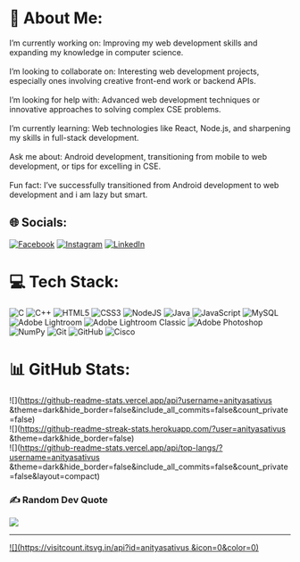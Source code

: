 # 💫 About Me:
I’m currently working on: Improving my web development skills and expanding my knowledge in computer science.<br><br>I’m looking to collaborate on: Interesting web development projects, especially ones involving creative front-end work or backend APIs.<br><br>I’m looking for help with: Advanced web development techniques or innovative approaches to solving complex CSE problems.<br><br>I’m currently learning: Web technologies like React, Node.js, and sharpening my skills in full-stack development.<br><br>Ask me about: Android development, transitioning from mobile to web development, or tips for excelling in CSE.<br><br>Fun fact: I’ve successfully transitioned from Android development to web development and i am  lazy but smart.


## 🌐 Socials:
[![Facebook](https://img.shields.io/badge/Facebook-%231877F2.svg?logo=Facebook&logoColor=white)](https://facebook.com/VAnityabarua) [![Instagram](https://img.shields.io/badge/Instagram-%23E4405F.svg?logo=Instagram&logoColor=white)](https://instagram.com/anityasativus) [![LinkedIn](https://img.shields.io/badge/LinkedIn-%230077B5.svg?logo=linkedin&logoColor=white)](https://linkedin.com/in/anityabarua) 

# 💻 Tech Stack:
![C](https://img.shields.io/badge/c-%2300599C.svg?style=for-the-badge&logo=c&logoColor=white) ![C++](https://img.shields.io/badge/c++-%2300599C.svg?style=for-the-badge&logo=c%2B%2B&logoColor=white) ![HTML5](https://img.shields.io/badge/html5-%23E34F26.svg?style=for-the-badge&logo=html5&logoColor=white) ![CSS3](https://img.shields.io/badge/css3-%231572B6.svg?style=for-the-badge&logo=css3&logoColor=white) ![NodeJS](https://img.shields.io/badge/node.js-6DA55F?style=for-the-badge&logo=node.js&logoColor=white) ![Java](https://img.shields.io/badge/java-%23ED8B00.svg?style=for-the-badge&logo=openjdk&logoColor=white) ![JavaScript](https://img.shields.io/badge/javascript-%23323330.svg?style=for-the-badge&logo=javascript&logoColor=%23F7DF1E) ![MySQL](https://img.shields.io/badge/mysql-4479A1.svg?style=for-the-badge&logo=mysql&logoColor=white) ![Adobe Lightroom](https://img.shields.io/badge/Adobe%20Lightroom-31A8FF.svg?style=for-the-badge&logo=Adobe%20Lightroom&logoColor=white) ![Adobe Lightroom Classic](https://img.shields.io/badge/Adobe%20Lightroom%20Classic-31A8FF.svg?style=for-the-badge&logo=Adobe%20Lightroom%20Classic&logoColor=white) ![Adobe Photoshop](https://img.shields.io/badge/adobe%20photoshop-%2331A8FF.svg?style=for-the-badge&logo=adobe%20photoshop&logoColor=white) ![NumPy](https://img.shields.io/badge/numpy-%23013243.svg?style=for-the-badge&logo=numpy&logoColor=white) ![Git](https://img.shields.io/badge/git-%23F05033.svg?style=for-the-badge&logo=git&logoColor=white) ![GitHub](https://img.shields.io/badge/github-%23121011.svg?style=for-the-badge&logo=github&logoColor=white) ![Cisco](https://img.shields.io/badge/cisco-%23049fd9.svg?style=for-the-badge&logo=cisco&logoColor=black)
# 📊 GitHub Stats:
![](https://github-readme-stats.vercel.app/api?username=anityasativus &theme=dark&hide_border=false&include_all_commits=false&count_private=false)<br/>
![](https://github-readme-streak-stats.herokuapp.com/?user=anityasativus &theme=dark&hide_border=false)<br/>
![](https://github-readme-stats.vercel.app/api/top-langs/?username=anityasativus &theme=dark&hide_border=false&include_all_commits=false&count_private=false&layout=compact)

### ✍️ Random Dev Quote
![](https://quotes-github-readme.vercel.app/api?type=vetical&theme=radical)

---
[![](https://visitcount.itsvg.in/api?id=anityasativus &icon=0&color=0)](https://visitcount.itsvg.in)

<!-- Proudly created with GPRM ( https://gprm.itsvg.in ) -->
